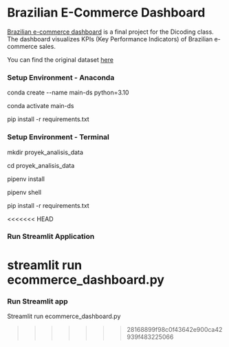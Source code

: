 # Brazilian E-Commerce Dashboard
[Brazilian e-commerce dashboard](https://brazilian-ecommerce-dashboard1.streamlit.app/) is a final project for the Dicoding class. The dashboard visualizes KPIs (Key Performance Indicators) of Brazilian e-commerce sales.

You can find the original dataset [here](https://www.kaggle.com/datasets/olistbr/brazilian-ecommerce)

### Setup Environment - Anaconda
conda create --name main-ds python=3.10

conda activate main-ds

pip install -r requirements.txt

### Setup Environment - Terminal
mkdir proyek_analisis_data

cd proyek_analisis_data

pipenv install

pipenv shell

pip install -r requirements.txt

<<<<<<< HEAD
### Run Streamlit Application
streamlit run ecommerce_dashboard.py
=======
### Run Streamlit app
Streamlit run ecommerce_dashboard.py
>>>>>>> 28168899f98c0f43642e900ca42939f483225066
